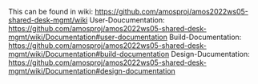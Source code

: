 This can be found in wiki: https://github.com/amosproj/amos2022ws05-shared-desk-mgmt/wiki
User-Doucumentation: https://github.com/amosproj/amos2022ws05-shared-desk-mgmt/wiki/Documentation#user-documentation
Build-Documentation: https://github.com/amosproj/amos2022ws05-shared-desk-mgmt/wiki/Documentation#build-documentation
Design-Ducumentation: https://github.com/amosproj/amos2022ws05-shared-desk-mgmt/wiki/Documentation#design-documentation
